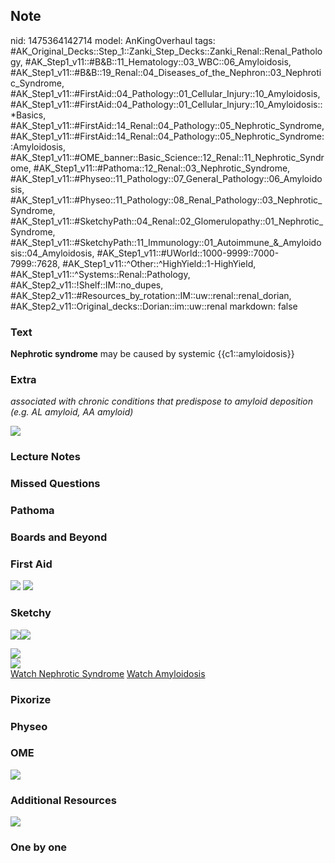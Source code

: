 ## Note
nid: 1475364142714
model: AnKingOverhaul
tags: #AK_Original_Decks::Step_1::Zanki_Step_Decks::Zanki_Renal::Renal_Pathology, #AK_Step1_v11::#B&B::11_Hematology::03_WBC::06_Amyloidosis, #AK_Step1_v11::#B&B::19_Renal::04_Diseases_of_the_Nephron::03_Nephrotic_Syndrome, #AK_Step1_v11::#FirstAid::04_Pathology::01_Cellular_Injury::10_Amyloidosis, #AK_Step1_v11::#FirstAid::04_Pathology::01_Cellular_Injury::10_Amyloidosis::*Basics, #AK_Step1_v11::#FirstAid::14_Renal::04_Pathology::05_Nephrotic_Syndrome, #AK_Step1_v11::#FirstAid::14_Renal::04_Pathology::05_Nephrotic_Syndrome::Amyloidosis, #AK_Step1_v11::#OME_banner::Basic_Science::12_Renal::11_Nephrotic_Syndrome, #AK_Step1_v11::#Pathoma::12_Renal::03_Nephrotic_Syndrome, #AK_Step1_v11::#Physeo::11_Pathology::07_General_Pathology::06_Amyloidosis, #AK_Step1_v11::#Physeo::11_Pathology::08_Renal_Pathology::03_Nephrotic_Syndrome, #AK_Step1_v11::#SketchyPath::04_Renal::02_Glomerulopathy::01_Nephrotic_Syndrome, #AK_Step1_v11::#SketchyPath::11_Immunology::01_Autoimmune_&_Amyloidosis::04_Amyloidosis, #AK_Step1_v11::#UWorld::1000-9999::7000-7999::7628, #AK_Step1_v11::^Other::^HighYield::1-HighYield, #AK_Step1_v11::^Systems::Renal::Pathology, #AK_Step2_v11::!Shelf::IM::no_dupes, #AK_Step2_v11::#Resources_by_rotation::IM::uw::renal::renal_dorian, #AK_Step2_v11::Original_decks::Dorian::im::uw::renal
markdown: false

### Text
<div>
  <b>Nephrotic syndrome</b> may be caused by systemic
  {{c1::amyloidosis}}
</div>

### Extra
<i>associated with chronic conditions that predispose to amyloid
deposition (e.g. AL amyloid, AA amyloid)</i>
<div><img src="paste-525661047357441.jpg"></div>

### Lecture Notes


### Missed Questions


### Pathoma


### Boards and Beyond


### First Aid
<img src="tmpHvEE4X.png"> <img src="tmp58MA0e.png">

### Sketchy
<img src=
"Screen%20Shot%202020-01-04%20at%2012.15.10%20PM.JPG"><img src=
"Screen%20Shot%202020-01-04%20at%2012.15.17%20PM.JPG">
<div><img src=
"Screen%20Shot%202019-12-28%20at%206.29.09%20PM.JPG"></div>
<div><img src=
"Zoverall%20picture%20(26)_1566160514431.jpg"></div><a href=
"https://dashboard.sketchy.com/study/medical/courses/medical-pathophysiology/units/medical-pathophysiology-renal/videos/medical-pathophysiology-renal-glomerulopathy-nephrotic-syndrome?utm_source=anki&utm_medium=partnership&utm_campaign=february_update&utm_content=medical">Watch
Nephrotic Syndrome</a> <a href=
"https://dashboard.sketchy.com/study/medical/courses/medical-pathophysiology/units/medical-pathophysiology-renal/videos/medical-pathophysiology-renal-glomerulopathy-nephrotic-syndrome?utm_source=anki&utm_medium=partnership&utm_campaign=february_update&utm_content=medical">
Watch Amyloidosis</a>

### Pixorize


### Physeo


### OME
<div class="ome-widget">
  <a href=
  "https://onlinemeded.org/spa/renal/nephrotic-syndrome/acquire?ref=anki">
  <img src="_OME_AnkiFlashcards_Lesson_2.png"></a>
</div>

### Additional Resources
<img src="Screen%20Shot%202019-09-12%20at%208.58.57%20PM.png"
class="resizer">

### One by one

